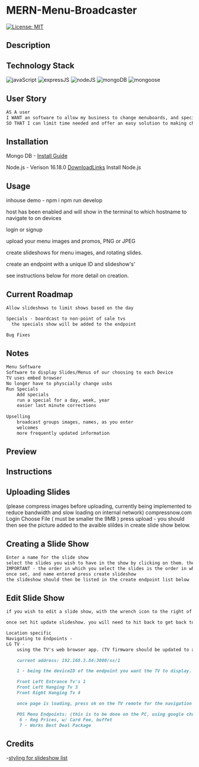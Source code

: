 # MERN-Menu-Broadcaster

[![License: MIT](https://img.shields.io/badge/License-MIT-yellow.svg)](https://choosealicense.com/licenses/mit/)
## Description

## Technology Stack

  ![javaScript](https://img.shields.io/badge/-javascript-61DAFB?color=green&style=flat)
  ![expressJS](https://img.shields.io/badge/-express.js-61DAFB?color=red&style=flat)
  ![nodeJS](https://img.shields.io/badge/-node.js-61DAFB?color=teal&style=flat)
  ![mongoDB](https://img.shields.io/badge/-mongoDB-61DAFB?color=pink&style=flat)
  ![mongoose](https://img.shields.io/badge/-mongoose-61DAFB?color=purple&style=flat)

## User Story
```md
AS A user
I WANT an software to allow my business to change menuboards, and specials from location 
SO THAT I can limit time needed and offer an easy solution to making changes
```

## Installation

Mongo DB -
  [Install Guide](https://coding-boot-camp.github.io/full-stack/mongodb/how-to-install-mongodb)
  
Node.js - Verison 16.18.0
  [DownloadLinks](https://nodejs.org/download/release/v16.18.0/)
  Install Node.js
  

## Usage

inhouse demo -
npm i
npm run develop

host has been enabled and will show in the terminal to which hostname to navigate to on devices

login or signup

upload your menu images and promos, PNG or JPEG

create slideshows for menu images, and rotating slides. 

create an endpoint with a unique ID and slideshow's'

see instructions below for more detail on creation.


## Current Roadmap
```md
Allow slideshows to limit shows based on the day

Specials - boardcast to non-point of sale tvs
  the specials show will be added to the endpoint

Bug Fixes

```
## Notes
```md
Menu Software
Software to display Slides/Menus of our choosing to each Device
TV uses embed browser
No longer have to physcially change usbs
Run Specials
    Add specials
    run a special for a day, week, year
    easier last minute corrections
    
Upselling
    broadcast groups images, names, as you enter
    welcomes
    more frequently updated information
```
## Preview

## Instructions

## Uploading Slides
(please compress images before uploading, currently being implemented to reduce bandwidth and slow loading on internal network) compressnow.com
Login
Choose File ( must be smaller the 9MB )
press upload - you should then see the picture added to the avaible slildes in create slide show below.

## Creating a Slide Show
```md
Enter a name for the slide show
select the slides you wish to have in the show by clicking on them. they will have a highlighted blue edge to tell you, you have them selected. 
IMPORTANT - the order in which you select the slides is the order in which they play
once set, and name entered press create slideshow
the slideshow should then be listed in the create endpoint list below
```

## Edit Slide Show
```md
if you wish to edit a slide show, with the wrench icon to the right of the slide show name under create endpoint will allow you change a slide show. select the wrench, this will load a page and let you reselect the slides you want. again - order matters.

once set hit update slideshow. you will need to hit back to get back to the home atm. the slide show should now be updated.

Location specific
Navigating to Endpoints -
LG TV -
	using the TV's web browser app. (TV firmware should be updated to atleast 5.0.x)

	current address: 192.168.3.84:3000/ss/1

	1 - being the deviceID of the endpoint you want the TV to display.

	Front Left Entrance Tv's 1
	Front Left Hanging Tv 3
	Front Right Hanging Tv 4

	once page is loading, press ok on the TV remote for the navigation bar to hide itself.

	POS Menu Endpoints: (this is to be done on the PC, using google chrome, and setting the page to fullscreen with f11.)
	 6 - Reg Prices, w/ Card Fee, buffet
	 7 - Works Best Deal Package
```


## Credits
-[styling for slideshow list](https://stackoverflow.com/questions/37659558/move-last-element-to-next-line-in-a-flex-container)